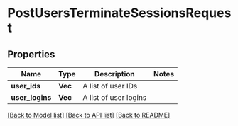 # PostUsersTerminateSessionsRequest

## Properties

Name | Type | Description | Notes
------------ | ------------- | ------------- | -------------
**user_ids** | **Vec<String>** | A list of user IDs | 
**user_logins** | **Vec<String>** | A list of user logins | 

[[Back to Model list]](../README.md#documentation-for-models) [[Back to API list]](../README.md#documentation-for-api-endpoints) [[Back to README]](../README.md)


